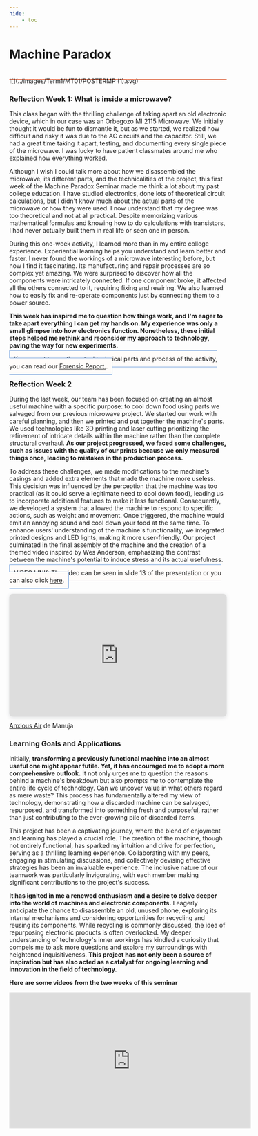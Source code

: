 ```yaml
---
hide:
    - toc
---
```


# Machine Paradox
<div style="height:2px; background-color: #E17858; margin-top: 40px; margin-bottom: -40px;"></div>
<br></br>
![](../images/Term1/MT01/POSTERMP (1).svg)

### Reflection Week 1: What is inside a microwave?
This class began with the thrilling challenge of taking apart an old electronic device, which in our case was an Orbegozo MI 2115 Microwave. We initially thought it would be fun to dismantle it, but as we started, we realized how difficult and risky it was due to the AC circuits and the capacitor. Still, we had a great time taking it apart, testing, and documenting every single piece of the microwave. I was lucky to have patient classmates around me who explained how everything worked.

Although I wish I could talk more about how we disassembled the microwave, its different parts, and the technicalities of the project, this first week of the Machine Paradox Seminar made me think a lot about my past college education. I have studied electronics, done lots of theoretical circuit calculations, but I didn't know much about the actual parts of the microwave or how they were used. I now understand that my degree was too theoretical and not at all practical. Despite memorizing various mathematical formulas and knowing how to do calculations with transistors, I had never actually built them in real life or seen one in person.

During this one-week activity, I learned more than in my entire college experience. Experiential learning helps you understand and learn better and faster. I never found the workings of a microwave interesting before, but now I find it fascinating. Its manufacturing and repair processes are so complex yet amazing. We were surprised to discover how all the components were intricately connected. If one component broke, it affected all the others connected to it, requiring fixing and rewiring. We also learned how to easily fix and re-operate components just by connecting them to a power source.

**This week has inspired me to question how things work, and I'm eager to take apart everything I can get my hands on. My experience was only a small glimpse into how electronics function. Nonetheless, these initial steps helped me rethink and reconsider my approach to technology, paving the way for new experiments.**

<span style="background-color: #FFFCFA; padding: 10px; border: 1px solid #699ADA;">If you want to see the actual technical parts and process of the activity, you can read our [Forensic Report.](https://hackmd.io/Rk07LQFESRy6b7F1LB457A?view).</span>

### Reflection Week 2
During the last week, our team has been focused on creating an almost useful machine with a specific purpose: to cool down food using parts we salvaged from our previous microwave project. We started our work with careful planning, and then we printed and put together the machine's parts. We used  technologies like 3D printing and laser cutting prioritizing the refinement of intricate details within the machine rather than the complete structural overhaul. **As our project progressed, we faced some challenges, such as issues with the quality of our prints because we only measured things once, leading to mistakes in the production process.**

To address these challenges, we made modifications to the machine's casings and added extra elements that made the machine more useless. This decision was influenced by the perception that the machine was too practical (as it could serve a legitimate need to cool down food), leading us to incorporate additional features to make it less functional. Consequently, we developed a system that allowed the machine to respond to specific actions, such as weight and movement. Once triggered, the machine would emit an annoying sound and cool down your food at the same time. To enhance users' understanding of the machine's functionality, we integrated printed designs and LED lights, making it more user-friendly. Our project culminated in the final assembly of the machine and the creation of a themed video inspired by Wes Anderson, emphasizing the contrast between the machine's potential to induce stress and its actual usefulness.


<span style="background-color: #FFFCFA; padding: 10px; border: 1px solid #699ADA;">VIDEO LINK: The video can be seen in slide 13 of the presentation or you can also click [here](https://www.youtube.com/watch?v=ywK0w2E7nIE).</span>

<div style="position: relative; width: 100%; height: 0; padding-top: 56.2500%;
 padding-bottom: 0; box-shadow: 0 2px 8px 0 rgba(63,69,81,0.16); margin-top: 1.6em; margin-bottom: 0.9em; overflow: hidden;
 border-radius: 8px; will-change: transform;">
  <iframe loading="lazy" style="position: absolute; width: 100%; height: 100%; top: 0; left: 0; border: none; padding: 0;margin: 0;"
    src="https:&#x2F;&#x2F;www.canva.com&#x2F;design&#x2F;DAFyKLcy7Vs&#x2F;view?embed" allowfullscreen="allowfullscreen" allow="fullscreen">
  </iframe>
</div>
<a href="https:&#x2F;&#x2F;www.canva.com&#x2F;design&#x2F;DAFyKLcy7Vs&#x2F;view?utm_content=DAFyKLcy7Vs&amp;utm_campaign=designshare&amp;utm_medium=embeds&amp;utm_source=link" target="_blank" rel="noopener">Anxious Air</a> de Manuja

### Learning Goals and Applications
Initially, **transforming a previously functional machine into an almost useful one might appear futile. Yet, it has encouraged me to adopt a more comprehensive outlook.** It not only urges me to question the reasons behind a machine's breakdown but also prompts me to contemplate the entire life cycle of technology. Can we uncover value in what others regard as mere waste? This process has fundamentally altered my view of technology, demonstrating how a discarded machine can be salvaged, repurposed, and transformed into something fresh and purposeful, rather than just contributing to the ever-growing pile of discarded items.

This project has been a captivating journey, where the blend of enjoyment and learning has played a crucial role. The creation of the machine, though not entirely functional, has sparked my intuition and drive for perfection, serving as a thrilling learning experience. Collaborating with my peers, engaging in stimulating discussions, and collectively devising effective strategies has been an invaluable experience. The inclusive nature of our teamwork was particularly invigorating, with each member making significant contributions to the project's success.

**It has ignited in me a renewed enthusiasm and a desire to delve deeper into the world of machines and electronic components.** I eagerly anticipate the chance to disassemble an old, unused phone, exploring its internal mechanisms and considering opportunities for recycling and reusing its components. While recycling is commonly discussed, the idea of repurposing electronic products is often overlooked. My deeper understanding of technology's inner workings has kindled a curiosity that compels me to ask more questions and explore my surroundings with heightened inquisitiveness. **This project has not only been a source of inspiration but has also acted as a catalyst for ongoing learning and innovation in the field of technology.**

**Here are some videos from the two weeks of this seminar**
<iframe width="560" height="315" src="https://www.youtube.com/embed/lnYTVPvwaN8?si=OT1BIv8c1T1U5eQK" title="YouTube video player" frameborder="0" allow="accelerometer; autoplay; clipboard-write; encrypted-media; gyroscope; picture-in-picture; web-share" allowfullscreen></iframe>
